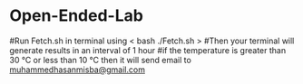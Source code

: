 # Open-Ended-Lab
#Run Fetch.sh in terminal using 
< bash ./Fetch.sh >
#Then your terminal will generate results in an interval of 1 hour
#if the temperature is greater than 30 °C  or less than 10 °C then it will send email to muhammedhasanmisba@gmail.com
